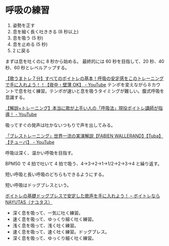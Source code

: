 # 呼吸の練習

1. 姿勢を正す
2. 息を細く長く吐ききる (8 秒以上)
3. 息を吸う (5 秒)
4. 息を止める (5 秒)
5. 2 に戻る

まずは息を吐くのに 8 秒から始める。
最終的には 60 秒を目指して、20 秒、40 秒、60 秒とレベルアップする。

[【歌うまトレ７分】すべてのボイトレの基本！呼吸の安定感をこのトレーニングで手に入れよう！！【夜中・壁薄 OK】 - YouTube](https://www.youtube.com/watch?v=tIgZNuEIMHE)
テンポを変えながら８カウントで息を吐く練習。テンポが速いと息を吸うタイミングが難しい。腹式呼吸を意識する。

[【解説+トレーニング】本当に歌が上手い人の「呼吸法」現役ボイトレ講師が指導！ - YouTube](https://www.youtube.com/watch?v=pwZlwN9kuAk)

吸ってすぐの発声は吐かないつもりで声を出してみる。

[「ブレストレーニング」世界一流の実演解説【FABIEN WALLERAND】【Tuba】【チューバ】 - YouTube](https://youtube.com/watch?v=5QRwuh1lIn8)

呼吸は深く、温かい呼吸を目指す。

BPM50 で 4 拍で吐いて 4 拍で吸う、4→3→2→1→1/2→2→3→4 と繰り返す。

短い呼吸と長い呼吸のどちらもできるようにする。

短い呼吸はドッグブレスという。

[ボイトレの基礎ドッグブレスで安定した歌声を手に入れよう！ – ボイトレなら NAYUTAS（ナユタス）](https://nayutas.net/column/stable-singing-voice-with-basic-dog-reath-of-voice-training/)

- 深く息を吸って、一気に吐く練習。
- 速く息を吸って、ゆっくり細く吐く練習。
- 浅く息を吸って、浅く吐く練習。
- 速く息を吸って、速く吐く練習。ドッグブレス。
- 深く息を吸って、ゆっくり細く吐く練習。
